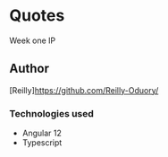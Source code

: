# Quotes
Week one IP

## Author
[Reilly]https://github.com/Reilly-Oduory/

### Technologies used
- Angular 12
- Typescript
